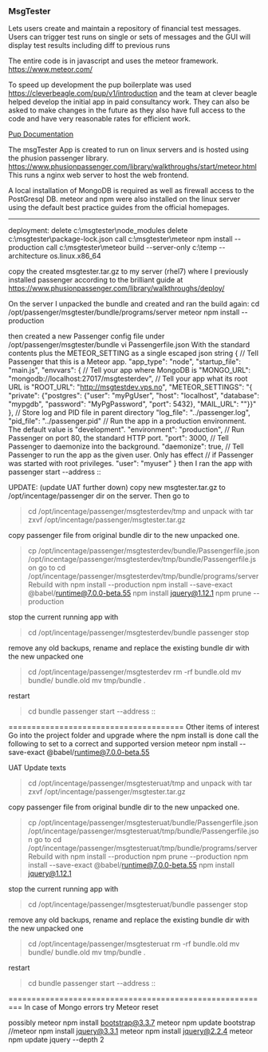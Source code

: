 ### MsgTester
Lets users create and maintain a repository of financial test messages. Users can trigger test runs on single or sets of messages and the GUI will display test results including diff to previous runs

The entire code is in javascript and uses the meteor framework. https://www.meteor.com/

To speed up development the pup boilerplate was used https://cleverbeagle.com/pup/v1/introduction and the team at clever beagle helped develop the initial app in paid consultancy work. They can also be asked to make changes in the future as they also have full access to the code and have very reasonable rates for efficient work.

[Pup Documentation](https://cleverbeagle.com/pup)

The msgTester App is created to run on linux servers and is hosted using the phusion passenger library. https://www.phusionpassenger.com/library/walkthroughs/start/meteor.html
This runs a nginx web server to host the web frontend.

A local installation of MongoDB is required as well as firewall access to the PostGresql DB.
meteor and npm were also installed on the linux server using the default best practice guides from the official homepages.

---

deployment:
delete c:\msgtester\node_modules
delete c:\msgtester\package-lock.json
call c:\msgtester\meteor npm install --production
call c:\msgtester\meteor build --server-only c:\temp --architecture os.linux.x86_64

copy the created msgtester.tar.gz to my server (rhel7) where I previously installed passenger according to the brilliant guide at https://www.phusionpassenger.com/library/walkthroughs/deploy/

On the server I unpacked the bundle and created and ran the build again:
cd /opt/passenger/msgtester/bundle/programs/server
meteor npm install --production

then created a new Passenger config file under /opt/passenger/msgtester/bundle
vi Passengerfile.json
With the standard contents plus the METEOR_SETTING as a single escaped json string
{
 // Tell Passenger that this is a Meteor app.
 "app_type": "node",
 "startup_file": "main.js",
 "envvars": {
   // Tell your app where MongoDB is
   "MONGO_URL": "mongodb://localhost:27017/msgtesterdev",
   // Tell your app what its root URL is
   "ROOT_URL": "http://msgtestdev.vps.no",
   "METEOR_SETTINGS": "{ \"private\": {\"postgres\": {\"user\": \"myPgUser\", \"host\": \"localhost\", \"database\": \"mypgdb\", \"password\": \"MyPgPassword\", \"port\": 5432}, \"MAIL_URL\": \"\"}}"
 },
 // Store log and PID file in parent directory
 "log_file": "../passenger.log",
 "pid_file": "../passenger.pid"
 // Run the app in a production environment. The default value is "development".
 "environment": "production",
 // Run Passenger on port 80, the standard HTTP port.
 "port": 3000,
 // Tell Passenger to daemonize into the background.
 "daemonize": true,
 // Tell Passenger to run the app as the given user. Only has effect
 // if Passenger was started with root privileges.
 "user": "myuser"
}
then I ran the app with
passenger start --address ::

UPDATE: (update UAT further down)
copy new msgtester.tar.gz to /opt/incentage/passenger dir on the server.
Then go to
> cd /opt/incentage/passenger/msgtesterdev/tmp
 and unpack with
> tar zxvf /opt/incentage/passenger/msgtester.tar.gz

copy passenger file from original bundle dir to the new unpacked one.
> cp /opt/incentage/passenger/msgtesterdev/bundle/Passengerfile.json /opt/incentage/passenger/msgtesterdev/tmp/bundle/Passengerfile.json
go to
> cd /opt/incentage/passenger/msgtesterdev/tmp/bundle/programs/server
Rebuild with
> npm install --production
> npm install --save-exact @babel/runtime@7.0.0-beta.55
> npm install jquery@1.12.1
> npm prune --production

stop the current running app with
> cd /opt/incentage/passenger/msgtesterdev/bundle
> passenger stop

remove any old backups, rename and replace the existing bundle dir with the new unpacked one
> cd /opt/incentage/passenger/msgtesterdev
> rm -rf bundle.old
> mv bundle/ bundle.old
> mv tmp/bundle .

restart
> cd bundle
> passenger start --address ::


======================================
Other items of interest
Go into the project folder and upgrade where the npm install is done call the following to set to a correct and supported version
meteor npm install --save-exact @babel/runtime@7.0.0-beta.55

UAT Update texts
> cd /opt/incentage/passenger/msgtesteruat/tmp
 and unpack with
> tar zxvf /opt/incentage/passenger/msgtester.tar.gz

copy passenger file from original bundle dir to the new unpacked one.
> cp /opt/incentage/passenger/msgtesteruat/bundle/Passengerfile.json /opt/incentage/passenger/msgtesteruat/tmp/bundle/Passengerfile.json
go to
> cd /opt/incentage/passenger/msgtesteruat/tmp/bundle/programs/server
Rebuild with
> npm install --production
> npm prune --production
> npm install --save-exact @babel/runtime@7.0.0-beta.55
> npm install jquery@1.12.1

stop the current running app with
> cd /opt/incentage/passenger/msgtesteruat/bundle
> passenger stop

remove any old backups, rename and replace the existing bundle dir with the new unpacked one
> cd /opt/incentage/passenger/msgtesteruat
> rm -rf bundle.old
> mv bundle/ bundle.old
> mv tmp/bundle .

restart
> cd bundle
> passenger start --address ::

=========================================================
In case of Mongo errors try
Meteor reset

possibly
meteor npm install bootstrap@3.3.7
meteor npm update bootstrap
//meteor npm install jquery@3.3.1
meteor npm install jquery@2.2.4
meteor npm update jquery --depth 2
